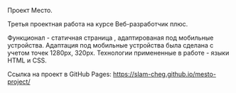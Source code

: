 Проект Место.

Третья проектная работа на курсе Веб-разработчик плюс.

Функционал - статичная страница , адаптированая под мобильные устройства.
Адаптация под мобильные устройства была сделана с учетом точек 1280px, 320px. 
Технологии примененные в работе - языки HTML и CSS.

Ссылка на проект в GitHub Pages:
https://slam-cheg.github.io/mesto-project/
